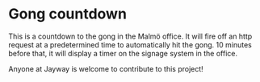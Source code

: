 # Gong countdown

This is a countdown to the gong in the Malmö office. It will fire off an http request at a predetermined time to automatically hit the gong. 10 minutes before that, it will display a timer on the signage system in the office.

Anyone at Jayway is welcome to contribute to this project!
